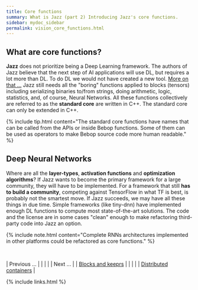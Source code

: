 ```yaml
---
title: Core functions
summary: What is Jazz (part 2) Introducing Jazz's core functions.
sidebar: mydoc_sidebar
permalink: vision_core_functions.html
---
```


## What are core functions?

**Jazz** does not prioritize being a Deep Learning framework. The authors of Jazz believe that the next step of AI applications will use
DL, but requires a lot more than DL. To do DL we would not have created a new tool. [More on that ...](https://kaalam.github.io/kaalam/)
Jazz still needs all the "boring" functions applied to blocks (tensors) including serializing binaries to/from strings, doing arithmetic,
logic, statistics, and, of course, Neural Networks. All these functions collectively are referred to as the **standard core** are written in
C++. The standard core can only be extended in C++.

{% include tip.html content="The standard core functions have names that can be called from the APIs or inside Bebop functions. Some of
them can be used as operators to make Bebop source code more human readable." %}


## Deep Neural Networks

Where are all the **layer-types**, **activation functions** and **optimization algorithms**? If Jazz wants to become the primary framework
for a large community, they will have to be implemented. For a framework that still **has to build a community**, competing against TensorFlow
in what TF is best, is probably not the smartest move. If Jazz succeeds, we may have all these things in due time. Simple frameworks (like
tiny-dnn) have implemented enough DL functions to compute most state-of-the-art solutions. The code and the license are in some cases
"clean" enough to make refactoring third-party code into Jazz an option.

{% include note.html content="Complete RNNs architectures implemented in other platforms could be refactored as core functions." %}

<br/>

| <span class="label label-default">Previous ...</span> | | | | | <span class="label label-info">Next ...</span> |
| [Blocks and keeprs](vision_blocks_keeprs.html) | | | | | [Distributed containers](vision_distributed_containers.html) |

{% include links.html %}
